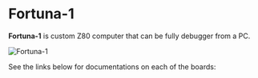 # Fortuna-1
**Fortuna-1** is custom Z80 computer that can be fully debugger from a PC.

![Fortuna-1](fortuna1.jpg)

See the links below for documentations on each of the boards:

